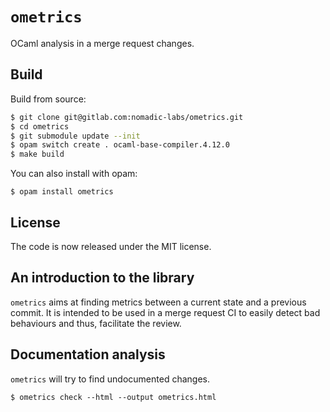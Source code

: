 # `ometrics`

OCaml analysis in a merge request changes.

## Build
Build from source:

```bash
$ git clone git@gitlab.com:nomadic-labs/ometrics.git
$ cd ometrics
$ git submodule update --init
$ opam switch create . ocaml-base-compiler.4.12.0
$ make build
```

You can also install with opam:
```
$ opam install ometrics
```

## License
The code is now released under the MIT license.

## An introduction to the library

`ometrics` aims at finding metrics between a current state and a previous commit.
It is intended to be used in a merge request CI to easily detect bad behaviours and thus,
facilitate the review.

## Documentation analysis

`ometrics` will try to find undocumented changes.

```
$ ometrics check --html --output ometrics.html
```


